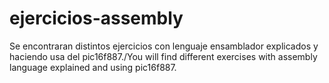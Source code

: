 # ejercicios-assembly
Se encontraran distintos ejercicios con lenguaje ensamblador explicados y haciendo usa del pic16f887./You will find different exercises with assembly language explained and using pic16f887.
